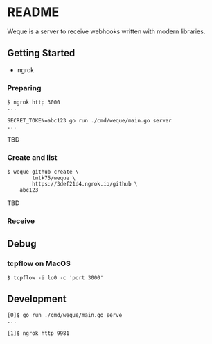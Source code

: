 # README
Weque is a server to receive webhooks written with modern libraries.

## Getting Started
* ngrok

### Preparing
```
$ ngrok http 3000
...

SECRET_TOKEN=abc123 go run ./cmd/weque/main.go server
...
```
TBD

### Create and list
```
$ weque github create \
        tmtk75/weque \
        https://3def21d4.ngrok.io/github \
	abc123
```
TBD


### Receive



## Debug
### tcpflow on MacOS
```
$ tcpflow -i lo0 -c 'port 3000'
```


## Development
```
[0]$ go run ./cmd/weque/main.go serve
...

[1]$ ngrok http 9981
